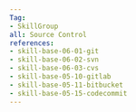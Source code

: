 ```yaml
---
Tag: 
- SkillGroup
all: Source Control
references:
- skill-base-06-01-git
- skill-base-06-02-svn
- skill-base-06-03-cvs
- skill-base-05-10-gitlab
- skill-base-05-11-bitbucket
- skill-base-05-15-codecommit
---
```

  